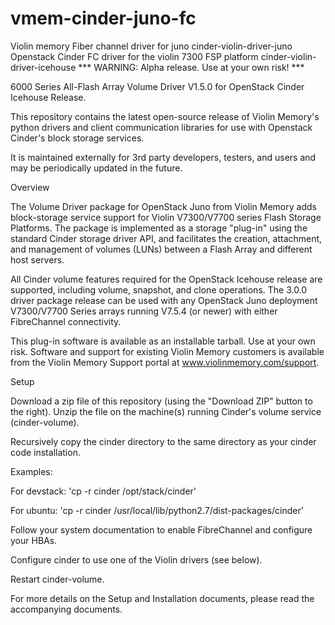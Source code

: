 # vmem-cinder-juno-fc
Violin memory Fiber channel driver for juno
cinder-violin-driver-juno
Openstack Cinder FC driver for the violin 7300 FSP platform cinder-violin-driver-icehouse *** WARNING: Alpha release. Use at your own risk! ***

6000 Series All-Flash Array Volume Driver V1.5.0 for OpenStack Cinder Icehouse Release.

This repository contains the latest open-source release of Violin Memory's python drivers and client communication libraries for use with Openstack Cinder's block storage services.

It is maintained externally for 3rd party developers, testers, and users and may be periodically updated in the future.

Overview

The Volume Driver package for OpenStack Juno from Violin Memory adds block-storage service support for Violin V7300/V7700 series Flash Storage Platforms. The package is implemented as a storage "plug-in" using the standard Cinder storage driver API, and facilitates the creation, attachment, and management of volumes (LUNs) between a Flash Array and different host servers.

All Cinder volume features required for the OpenStack Icehouse release are supported, including volume, snapshot, and clone operations. The 3.0.0 driver package release can be used with any OpenStack Juno deployment V7300/V7700 Series arrays running V7.5.4 (or newer) with either FibreChannel connectivity.

This plug-in software is available as an installable tarball. Use at your own risk. Software and support for existing Violin Memory customers is available from the Violin Memory Support portal at www.violinmemory.com/support.

Setup

Download a zip file of this repository (using the "Download ZIP" button to the right). Unzip the file on the machine(s) running Cinder's volume service (cinder-volume).

Recursively copy the cinder directory to the same directory as your cinder code installation.

Examples:

For devstack: 'cp -r cinder /opt/stack/cinder'

For ubuntu: 'cp -r cinder /usr/local/lib/python2.7/dist-packages/cinder'

Follow your system documentation to enable FibreChannel and configure your HBAs.

Configure cinder to use one of the Violin drivers (see below).

Restart cinder-volume.

For more details on the Setup and Installation documents, please read the accompanying documents.
